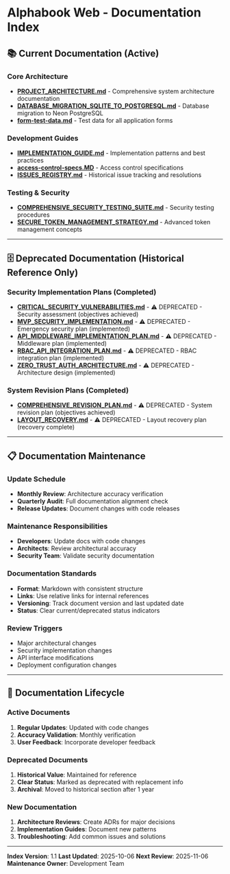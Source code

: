 # Alphabook Web - Documentation Index

## 📚 Current Documentation (Active)

### Core Architecture
- **[PROJECT_ARCHITECTURE.md](./PROJECT_ARCHITECTURE.md)** - Comprehensive system architecture documentation
- **[DATABASE_MIGRATION_SQLITE_TO_POSTGRESQL.md](./DATABASE_MIGRATION_SQLITE_TO_POSTGRESQL.md)** - Database migration to Neon PostgreSQL
- **[form-test-data.md](./form-test-data.md)** - Test data for all application forms

### Development Guides  
- **[IMPLEMENTATION_GUIDE.md](./IMPLEMENTATION_GUIDE.md)** - Implementation patterns and best practices
- **[access-control-specs.MD](./access-control-specs.MD)** - Access control specifications
- **[ISSUES_REGISTRY.md](./ISSUES_REGISTRY.md)** - Historical issue tracking and resolutions

### Testing & Security
- **[COMPREHENSIVE_SECURITY_TESTING_SUITE.md](./COMPREHENSIVE_SECURITY_TESTING_SUITE.md)** - Security testing procedures
- **[SECURE_TOKEN_MANAGEMENT_STRATEGY.md](./SECURE_TOKEN_MANAGEMENT_STRATEGY.md)** - Advanced token management concepts

---

## 🗄️ Deprecated Documentation (Historical Reference Only)

### Security Implementation Plans (Completed)
- **[CRITICAL_SECURITY_VULNERABILITIES.md](./CRITICAL_SECURITY_VULNERABILITIES.md)** - ⚠️ DEPRECATED - Security assessment (objectives achieved)
- **[MVP_SECURITY_IMPLEMENTATION.md](./MVP_SECURITY_IMPLEMENTATION.md)** - ⚠️ DEPRECATED - Emergency security plan (implemented)
- **[API_MIDDLEWARE_IMPLEMENTATION_PLAN.md](./API_MIDDLEWARE_IMPLEMENTATION_PLAN.md)** - ⚠️ DEPRECATED - Middleware plan (implemented)
- **[RBAC_API_INTEGRATION_PLAN.md](./RBAC_API_INTEGRATION_PLAN.md)** - ⚠️ DEPRECATED - RBAC integration plan (implemented)
- **[ZERO_TRUST_AUTH_ARCHITECTURE.md](./ZERO_TRUST_AUTH_ARCHITECTURE.md)** - ⚠️ DEPRECATED - Architecture design (implemented)

### System Revision Plans (Completed)
- **[COMPREHENSIVE_REVISION_PLAN.md](./COMPREHENSIVE_REVISION_PLAN.md)** - ⚠️ DEPRECATED - System revision plan (objectives achieved)
- **[LAYOUT_RECOVERY.md](./LAYOUT_RECOVERY.md)** - ⚠️ DEPRECATED - Layout recovery plan (recovery complete)

---

## 📋 Documentation Maintenance

### Update Schedule
- **Monthly Review**: Architecture accuracy verification
- **Quarterly Audit**: Full documentation alignment check
- **Release Updates**: Document changes with code releases

### Maintenance Responsibilities
- **Developers**: Update docs with code changes
- **Architects**: Review architectural accuracy
- **Security Team**: Validate security documentation

### Documentation Standards
- **Format**: Markdown with consistent structure
- **Links**: Use relative links for internal references
- **Versioning**: Track document version and last updated date
- **Status**: Clear current/deprecated status indicators

### Review Triggers
- Major architectural changes
- Security implementation changes
- API interface modifications
- Deployment configuration changes

---

## 🔄 Documentation Lifecycle

### Active Documents
1. **Regular Updates**: Updated with code changes
2. **Accuracy Validation**: Monthly verification
3. **User Feedback**: Incorporate developer feedback

### Deprecated Documents  
1. **Historical Value**: Maintained for reference
2. **Clear Status**: Marked as deprecated with replacement info
3. **Archival**: Moved to historical section after 1 year

### New Documentation
1. **Architecture Reviews**: Create ADRs for major decisions
2. **Implementation Guides**: Document new patterns
3. **Troubleshooting**: Add common issues and solutions

---

**Index Version**: 1.1
**Last Updated**: 2025-10-06
**Next Review**: 2025-11-06
**Maintenance Owner**: Development Team